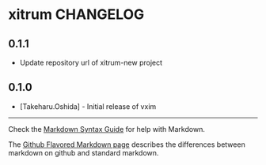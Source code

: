 xitrum CHANGELOG
================

0.1.1
-----
- Update repository url of xitrum-new project

0.1.0
-----
- [Takeharu.Oshida] - Initial release of vxim

- - -
Check the [Markdown Syntax Guide](http://daringfireball.net/projects/markdown/syntax) for help with Markdown.

The [Github Flavored Markdown page](http://github.github.com/github-flavored-markdown/) describes the differences between markdown on github and standard markdown.
